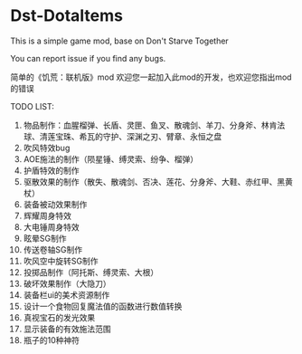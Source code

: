 # Dst-DotaItems
This is a simple game mod, base on Don't Starve Together

You can report issue if you find any bugs.

简单的《饥荒：联机版》mod
欢迎您一起加入此mod的开发，也欢迎您指出mod的错误

TODO LIST:  
1. 物品制作：血腥榴弹、长盾、灵匣、鱼叉、散魂剑、羊刀、分身斧、林肯法球、清莲宝珠、希瓦的守护、深渊之刃、臂章、永恒之盘
2. 吹风特效bug
3. AOE施法的制作（陨星锤、缚灵索、纷争、榴弹）
4. 护盾特效的制作
5. 驱散效果的制作（散失、散魂剑、否决、莲花、分身斧、大鞋、赤红甲、黑黄杖）
6. 装备被动效果制作
7. 辉耀周身特效
8. 大电锤周身特效
9. 眩晕SG制作
10. 传送卷轴SG制作
11. 吹风空中旋转SG制作
12. 投掷品制作（阿托斯、缚灵索、大根）
13. 破坏效果制作（大隐刀）
14. 装备栏ui的美术资源制作
15. 设计一个食物回复魔法值的函数进行数值转换
16. 真视宝石的发光效果
17. 显示装备的有效施法范围
18. 瓶子的10种神符